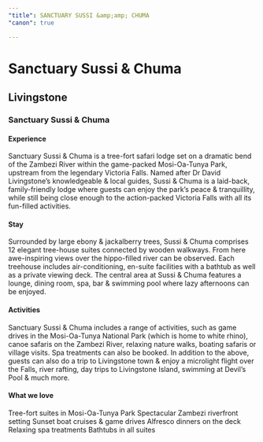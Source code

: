 ```yaml
---
"title": SANCTUARY SUSSI &amp;amp; CHUMA
"canon": true

---
```


# Sanctuary Sussi & Chuma
## Livingstone
### Sanctuary Sussi & Chuma

#### Experience
Sanctuary Sussi &amp; Chuma is a tree-fort safari lodge set on a dramatic bend of the Zambezi River within the game-packed Mosi-Oa-Tunya Park, upstream from the legendary Victoria Falls.
Named after Dr David Livingstone’s knowledgeable &amp; local guides, Sussi &amp; Chuma is a laid-back, family-friendly lodge where guests can enjoy the park’s peace &amp; tranquillity, while still being close enough to the action-packed Victoria Falls with all its fun-filled activities.

#### Stay
Surrounded by large ebony &amp; jackalberry trees, Sussi &amp; Chuma comprises 12 elegant tree-house suites connected by wooden walkways.  From here awe-inspiring views over the hippo-filled river can be observed.
Each treehouse includes air-conditioning, en-suite facilities with a bathtub as well as a private viewing deck.
The central area at Sussi &amp; Chuma features a lounge, dining room, spa, bar &amp; swimming pool where lazy afternoons can be enjoyed.

#### Activities
Sanctuary Sussi &amp; Chuma includes a range of activities, such as game drives in the Mosi-Oa-Tunya National Park (which is home to white rhino), canoe safaris on the Zambezi River, relaxing nature walks, boating safaris or village visits.
Spa treatments can also be booked.
In addition to the above, guests can also do a trip to Livingstone town &amp; enjoy a microlight flight over the Falls, river rafting, day trips to Livingstone Island, swimming at Devil’s Pool &amp; much more.


#### What we love
Tree-fort suites in Mosi-Oa-Tunya Park
Spectacular Zambezi riverfront setting
Sunset boat cruises &amp; game drives
Alfresco dinners on the deck
Relaxing spa treatments
Bathtubs in all suites